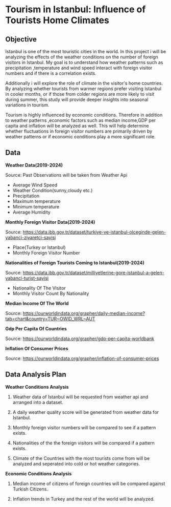 # Tourism in Istanbul: Influence of Tourists Home Climates 

## Objective

Istanbul is one of the most touristic cities in the world. In this project i will be analyzing the effects of the weather conditions on the number of foreign visitors in Istanbul. 
My goal is to understand how weather patterns such as precipitation ,temperature and wind speed interact with foreign visitor numbers and if there is a correlation exists.

Additionally i will explore the role of climate in the visitor's home countries. By analyzing whether tourists from warmer regions prefer visiting Istanbul in cooler months, or if those from colder regions are more likely to visit during summer, this study will provide deeper insights into seasonal variations in tourism.

Tourism is highly influenced by economic conditions. Therefore in addition to weather patterns ,economic factors such as median income,GDP per capita and inflation will be analyzed as well. This will help determine whether fluctuations in foreign visitor numbers are primarily driven by weather patterns or if economic conditions play a more significant role.

## Data

**Weather Data(2019-2024)**

 Source: Past Observations will be taken from Weather Api
 
- Average Wind Speed
- Weather Condition(sunny,cloudy etc.) 
- Precipitation 
- Maximum temperature
- Minimum temperature
- Average Humidity

**Monthly Foreign Visitor Data(2019-2024)** 
 
 Source: https://data.ibb.gov.tr/dataset/turkiye-ve-istanbul-olceginde-gelen-yabanci-ziyaretci-sayisi

- Place(Turkey or Istanbul)
- Monthly Foreign Visitor Number


**Nationalities of Foreign Tourists Coming to Istanbul(2019-2024)**

Source: https://data.ibb.gov.tr/dataset/milliyetlerine-gore-istanbul-a-gelen-yabanci-turist-sayisi

- Nationality Of The Visitor
- Monthly Visitor Count By Nationality

**Median Income Of The World**

Source: https://ourworldindata.org/grapher/daily-median-income?tab=chart&country=TUR~OWID_WRL~AUT

**Gdp Per Capita Of Countries**

Source: https://ourworldindata.org/grapher/gdp-per-capita-worldbank

**Inflation Of Consumer Prices**

Source: https://ourworldindata.org/grapher/inflation-of-consumer-prices

## Data Analysis Plan

**Weather Conditions Analysis**

1.  Weather data of Istanbul will be requested from weather api and arranged into a dataset.
   
2.  A daily weather quality score will be generated from weather data for Istanbul.

3.  Monthly foreign visitor numbers will be compared to see if a pattern exists.

4.  Nationalities of the the foreign visitors will be compared if a pattern exists.

5.  Climate of the Countries with the most tourists come from will be analyzed and seperated into cold or hot weather categories.

**Economic Conditions Analysis**

1. Median income of citizens of foreign countries will be compared against Turkish Citizens.
   
2. Inflation trends in Turkey and the rest of the world will be analyzed.
 




